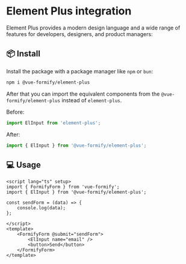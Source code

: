 # Element Plus integration
Element Plus provides a modern design language and a wide range of features for developers, designers, and product managers:

## 📦 Install
Install the package with a package manager like `npm` or `bun`:
```bash
npm i @vue-formify/element-plus
```
After that you can import the equivalent components from the `@vue-formify/element-plus` instead of `element-plus`.

Before:
```ts
import ElInput from 'element-plus';
```
After:
```ts
import { ElInput } from '@vue-formify/element-plus';
```

## 💻 Usage
```vue
<script lang="ts" setup>
import { FormifyForm } from 'vue-formify';
import { ElInput } from '@vue-formify/element-plus';

const sendForm = (data) => {
	console.log(data);
};

</script>
<template>
	<FormifyForm @submit="sendForm">
		<ElInput name="email" />
		<button>Send</button>
	</FormifyForm>
</template>
```
